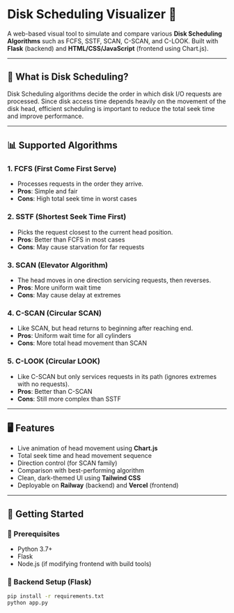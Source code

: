 # Disk Scheduling Visualizer 🚀

A web-based visual tool to simulate and compare various **Disk Scheduling Algorithms** such as FCFS, SSTF, SCAN, C-SCAN, and C-LOOK. Built with **Flask** (backend) and **HTML/CSS/JavaScript** (frontend using Chart.js).

---

## 🧠 What is Disk Scheduling?

Disk Scheduling algorithms decide the order in which disk I/O requests are processed. Since disk access time depends heavily on the movement of the disk head, efficient scheduling is important to reduce the total seek time and improve performance.

---

## 📊 Supported Algorithms

### 1. **FCFS (First Come First Serve)**
- Processes requests in the order they arrive.
- **Pros**: Simple and fair
- **Cons**: High total seek time in worst cases

### 2. **SSTF (Shortest Seek Time First)**
- Picks the request closest to the current head position.
- **Pros**: Better than FCFS in most cases
- **Cons**: May cause starvation for far requests

### 3. **SCAN (Elevator Algorithm)**
- The head moves in one direction servicing requests, then reverses.
- **Pros**: More uniform wait time
- **Cons**: May cause delay at extremes

### 4. **C-SCAN (Circular SCAN)**
- Like SCAN, but head returns to beginning after reaching end.
- **Pros**: Uniform wait time for all cylinders
- **Cons**: More total head movement than SCAN

### 5. **C-LOOK (Circular LOOK)**
- Like C-SCAN but only services requests in its path (ignores extremes with no requests).
- **Pros**: Better than C-SCAN
- **Cons**: Still more complex than SSTF

---

## 🖥️ Features

- Live animation of head movement using **Chart.js**
- Total seek time and head movement sequence
- Direction control (for SCAN family)
- Comparison with best-performing algorithm
- Clean, dark-themed UI using **Tailwind CSS**
- Deployable on **Railway** (backend) and **Vercel** (frontend)

---

## 🚀 Getting Started

### 🔧 Prerequisites

- Python 3.7+
- Flask
- Node.js (if modifying frontend with build tools)

### 🐍 Backend Setup (Flask)

```bash
pip install -r requirements.txt
python app.py
